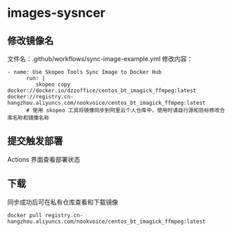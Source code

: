 # images-sysncer

## 修改镜像名

文件名：.github/workflows/sync-image-example.yml
 修改内容：
```shell
- name: Use Skopeo Tools Sync Image to Docker Hub
      run: |
         skopeo copy docker://docker.io/dzzoffice/centos_bt_imagick_ffmpeg:latest docker://registry.cn-hangzhou.aliyuncs.com/nookvoice/centos_bt_imagick_ffmpeg:latest
      # 使用 skopeo 工具将镜像同步到阿里云个人仓库中，使用时请自行源和目标修改仓库名称和镜像名称 
```

## 提交触发部署
Actions 界面查看部署状态

##  下载 
同步成功后可在私有仓库查看和下载镜像
```shell
docker pull registry.cn-hangzhou.aliyuncs.com/nookvoice/centos_bt_imagick_ffmpeg:latest
```
